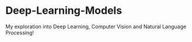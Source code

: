 # Deep-Learning-Models

My exploration into Deep Learning, Computer Vision and Natural Language Processing!
